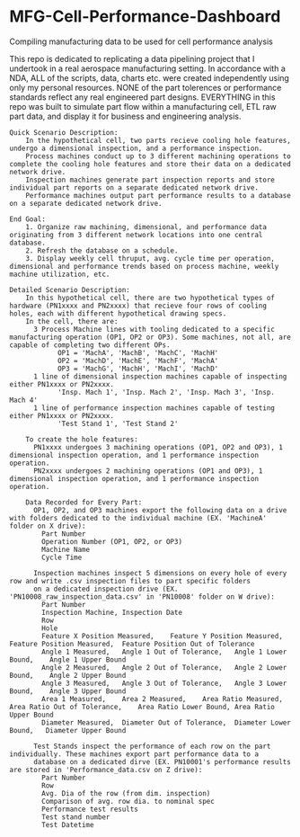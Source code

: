 # MFG-Cell-Performance-Dashboard
Compiling manufacturing data to be used for cell performance analysis

This repo is dedicated to replicating a data pipelining project that I undertook in a real aerospace manufacturing setting.
In accordance with a NDA, ALL of the scripts, data, charts etc. were created independently using only my personal resources.
NONE of the part tolerences or performance standards reflect any real engineered part designs.
EVERYTHING in this repo was built to simulate part flow within a manufacturing cell, ETL raw part data, and display it for business and engineering analysis. 

    Quick Scenario Description:
        In the hypothetical cell, two parts recieve cooling hole features, undergo a dimensional inspection, and a performance inspection.
        Process machines conduct up to 3 different machining operations to complete the cooling hole features and store their data on a dedicated network drive.
        Inspection machines generate part inspection reports and store individual part reports on a separate dedicated network drive.
        Performance machines output part performance results to a database on a separate dedicated network drive.
    
    End Goal:
        1. Organize raw machining, dimensional, and performance data originating from 3 different network locations into one central database.
        2. Refresh the database on a schedule.
        3. Display weekly cell thruput, avg. cycle time per operation, dimensional and performance trends based on process machine, weekly machine utilization, etc.
    
    Detailed Scenario Description:
        In this hypothetical cell, there are two hypothetical types of hardware (PN1xxxx and PN2xxxx) that recieve four rows of cooling holes, each with different hypothetical drawing specs. 
        In the cell, there are:
          3 Process Machine lines with tooling dedicated to a specific manufacturing operation (OP1, OP2 or OP3). Some machines, not all, are capable of completing two different OPs.
                OP1 = 'MachA', 'MachB', 'MachC', 'MachH'
                OP2 = 'MachD', 'MachE', 'MachF', 'MachA'
                OP3 = 'MachG', 'MachH', 'MachI', 'MachD'
          1 line of dimensional inspection machines capable of inspecting either PN1xxxx or PN2xxxx.
                'Insp. Mach 1', 'Insp. Mach 2', 'Insp. Mach 3', 'Insp. Mach 4'
          1 line of performance inspection machines capable of testing either PN1xxxx or PN2xxxx.
                'Test Stand 1', 'Test Stand 2'
        
        To create the hole features:
          PN1xxxx undergoes 3 machining operations (OP1, OP2 and OP3), 1 dimensional inspection operation, and 1 performance inspection operation.
          PN2xxxx undergoes 2 machining operations (OP1 and OP3), 1 dimensional inspection operation, and 1 performance inspection operation.
        
        Data Recorded for Every Part:
          OP1, OP2, and OP3 machines export the following data on a drive with folders dedicated to the individual machine (EX. 'MachineA' folder on X drive):
            Part Number
            Operation Number (OP1, OP2, or OP3)
            Machine Name
            Cycle Time
          
          Inspection machines inspect 5 dimensions on every hole of every row and write .csv inspection files to part specific folders 
          on a dedicated inspection drive (EX. 'PN10008_raw_inspection_data.csv' in 'PN10008' folder on W drive):
            Part Number
            Inspection Machine, Inspection Date	
            Row	
            Hole	
            Feature X Position Measured,	Feature Y Position Measured,	Feature Position Measured,	Feature Position Out of Tolerance
            Angle 1 Measured,	Angle 1 Out of Tolerance,	Angle 1 Lower Bound,	Angle 1 Upper Bound
            Angle 2 Measured,	Angle 2 Out of Tolerance,	Angle 2 Lower Bound,	Angle 2 Upper Bound
            Angle 3 Measured,	Angle 3 Out of Tolerance,	Angle 3 Lower Bound,	Angle 3 Upper Bound
            Area 1 Measured,	Area 2 Measured,	Area Ratio Measured,	Area Ratio Out of Tolerance,	Area Ratio Lower Bound,	Area Ratio Upper Bound	
            Diameter Measured,	Diameter Out of Tolerance,	Diameter Lower Bound,	Diameter Upper Bound
        
          Test Stands inspect the performance of each row on the part individually. These machines export part performance data to a 
          database on a dedicated dirve (EX. PN10001's performance results are stored in 'Performance_data.csv on Z drive):
            Part Number
            Row
            Avg. Dia of the row (from dim. inspection)
            Comparison of avg. row dia. to nominal spec
            Performance test results
            Test stand number
            Test Datetime
    
